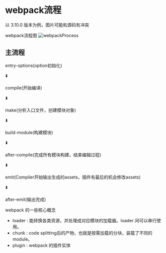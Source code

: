 # webpack流程

以 3.10.0 版本为例，图片可能和源码有冲突

webpack流程图
![webpackProcess](http://om74i7lqp.bkt.clouddn.com/webpackProcess.jpg)

## 主流程

entry-options(option初始化)

⬇️

compile(开始编译)

⬇️

make(分析入口文件，创建模块对象)

⬇️

build-module(构建模块)

⬇️

after-compile(完成所有模块构建，结束编辑过程)

⬇️

emit(Compiler开始输出生成的assets，插件有最后的机会修改assets)

⬇️

after-emit(输出完成)

webpack 的一些核心概念

- loader : 能转换各类资源，并处理成对应模块的加载器。loader 间可以串行使用。
- chunk : code splitting后的产物，也就是按需加载的分块，装载了不同的module。
- plugin : webpack 的插件实体